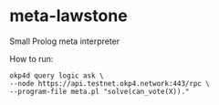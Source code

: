# meta-lawstone

Small Prolog meta interpreter

How to run:

```
okp4d query logic ask \
--node https://api.testnet.okp4.network:443/rpc \
--program-file meta.pl "solve(can_vote(X))."
```